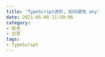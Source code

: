 ```yaml
---
title: 'TypeScript进阶, 如何避免 any'
date: 2021-05-08 11:59:06
category:
- 技术
- 分享
tags:
- TypeScript
---
```

